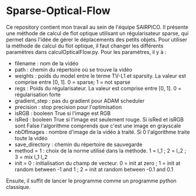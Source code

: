 # Sparse-Optical-Flow

Ce repository contient mon travail au sein de l'équipe SAIRPICO. Il présente une méthode de calcul de flot optique utilisant un régularisateur sparse, qui permet dans l'idée de gérer le déplacements des petits objets.
Pour utiliser la méthode de calcul du flot optique, il faut changer les différents paramètres dans calculOpticalFlow.py. Pour les paramètres, il y à :
* filename                   : nom de la vidéo
* path                       : chemin du répertoire où se trouve la vidéo
* weights                    : poids du model entre le terme TV-L1 et sparsity. La valeur est comprise entre [0, 1]. 0 = sparse; 1 = not sparse
*  regs                      : Poids du régularisateur. La valeur est comprise entre [0, 1]. 0 = régularisation forte
* gradient_step              : pas du gradient pour ADAM scheduler
* precision                  : stop precision pour l'optimisation
* isRGB                      : booleen True si l'image est RGB
* isRed                      : booleen True si l'image est seulement rouge. Si isRed et isRGB sont False l'algorithme comprends que c'est une image en grayscale
* nbOfImages                 : nombre d'image de la vidéo à traité. Si 0 l'algorithme traite toute la vidéo
* save_directory             : chemin du répertoire de sauvegarde
* method = 1                 : choix de la norme utilisé dans la méthode. 1 = l_1 ; 2 = l_2 ; 3 = mix l_1 l_2
* init = 0                   : initialisation du champ de vecteur. 0 = init at zero ; 1 = init at random between -1 and 1 ; 2 = init at random between -0.1 and 0.1

Ensuite, il suffit de lancer le programme comme un programme python classique.
